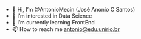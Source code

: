 - 👋 Hi, I’m @AntonioMecin (José Anonio C Santos)
- 👀 I’m interested in Data Science
- 🌱 I’m currently learning FrontEnd
- 📫 How to reach me antonio@edu.unirio.br

<!---
AntonioMecin/AntonioMecin is a ✨ special ✨ repository because its `README.md` (this file) appears on your GitHub profile.
You can click the Preview link to take a look at your changes.
--->
